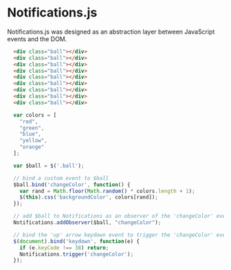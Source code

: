 <h1>Notifications.js</h1>
<p>Notifications.js was designed as an abstraction layer between JavaScript events and the DOM.</p>

```html
  <div class="ball"></div>
  <div class="ball"></div>
  <div class="ball"></div>
  <div class="ball"></div>
  <div class="ball"></div>
  <div class="ball"></div>
  <div class="ball"></div>
  <div class="ball"></div>
  <div class="ball"></div>
```

```javascript
  var colors = [
    "red",
    "green",
    "blue",
    "yellow",
    "orange"
  ];

  var $ball = $('.ball');

  // bind a custom event to $ball
  $ball.bind('changeColor', function() {
    var rand = Math.floor(Math.random() * colors.length + 1);
    $(this).css('backgroundColor', colors[rand]);
  });

  // add $ball to Notifications as an observer of the 'changeColor' event
  Notifications.addObserver($ball, "changeColor");

  // bind the 'up' arrow keydown event to trigger the 'changeColor' event
  $(document).bind('keydown', function(e) {
    if (e.keyCode !== 38) return;
    Notifications.trigger('changeColor');
  });
```
